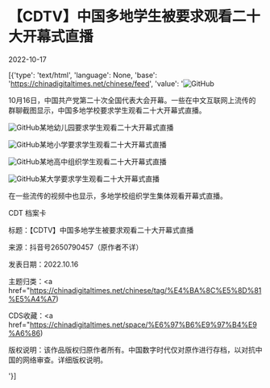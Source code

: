 # 【CDTV】中国多地学生被要求观看二十大开幕式直播

2022-10-17

[{'type': 'text/html', 'language': None, 'base': 'https://chinadigitaltimes.net/chinese/feed', 'value': '![GitHub](https://chinadigitaltimes.net/chinese/files/2022/10/学生-1.png)

10月16日，中国共产党第二十次全国代表大会开幕。一些在中文互联网上流传的群聊截图显示，中国多地学校要求学生观看二十大开幕式直播。

![GitHub](https://chinadigitaltimes.net/chinese/files/2022/10/截屏2022-10-17-15.08.11.png)某地幼儿园要求学生观看二十大开幕式直播

![GitHub](https://chinadigitaltimes.net/chinese/files/2022/10/截屏2022-10-17-15.07.31.png)某地小学要求学生观看二十大开幕式直播

![GitHub](https://chinadigitaltimes.net/chinese/files/2022/10/截屏2022-10-17-15.07.06.png)某地高中组织学生观看二十大开幕式直播

![GitHub](https://chinadigitaltimes.net/chinese/files/2022/10/截屏2022-10-17-15.07.53.png)某大学要求学生观看二十大开幕式直播

在一些流传的视频中也显示，多地学校组织学生集体观看开幕式直播。



CDT 档案卡

标题：【CDTV】中国多地学生被要求观看二十大开幕式直播

来源：抖音号2650790457（原作者不详）

发表日期：2022.10.16

主题归类：<a href="https://chinadigitaltimes.net/chinese/tag/%E4%BA%8C%E5%8D%81%E5%A4%A7)

CDS收藏：<a href="https://chinadigitaltimes.net/space/%E6%97%B6%E9%97%B4%E9%A6%86)

版权说明：该作品版权归原作者所有。中国数字时代仅对原作进行存档，以对抗中国的网络审查。详细版权说明。



'}]